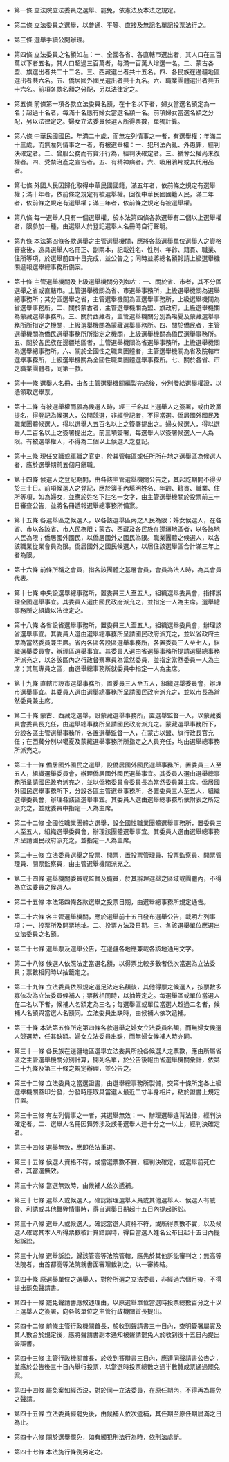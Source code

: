 * 第一條 立法院立法委員之選舉、罷免，依憲法及本法之規定。

* 第二條 立法委員之選舉，以普通、平等、直接及無記名單記投票法行之。

* 第三條 選舉手續公開辦理。

* 第四條 立法委員之名額如左：一、全國各省、各直轄市選出者，其人口在三百萬以下者五名，其人口超過三百萬者，每滿一百萬人增選一名。二、蒙古各盟、旗選出者共二十二名。三、西藏選出者共十五名。四、各民族在邊疆地區選出者共六名。五、僑居國外國民選出者共十九名。六、職業團體選出者共五十六名。前項各款名額之分配，另以法律定之。

* 第五條 前條第一項各款立法委員名額，在十名以下者，婦女當選名額定為一名；超過十名者，每滿十名應有婦女當選名額一名。前項婦女當選名額之分配，另以法律定之。婦女立法委員候選人所得票數，單獨計算。

* 第六條 中華民國國民，年滿二十歲，而無左列情事之一者，有選舉權；年滿二十三歲，而無左列情事之一者，有被選舉權：一、犯刑法內亂、外患罪，經判決確定者。二、曾服公務而有貪汙行為，經判決確定者。三、褫奪公權尚未復權者。四、受禁治產之宣告者。五、有精神病者。六、吸用鴉片或其代用品者。

* 第七條 外國人民因歸化取得中華民國國籍，滿五年者，依前條之規定有選舉權；滿十年者，依前條之規定有被選舉權。回復中華民國國籍人民，滿二年者，依前條之規定有選舉權；滿三年者，依前條之規定有被選舉權。

* 第八條 每一選舉人只有一個選舉權，於本法第四條各款選舉有二個以上選舉權者，限參加一種，由選舉人於登記選舉人名冊時自行聲明。

* 第九條 本法第四條各款選舉之主管選舉機關，應將各該選舉單位選舉人之資格審查後，造具選舉人名冊正、副兩本，記載姓名、性別、年齡、籍貫、職業、住所等項，於選舉前四十日完成，並公告之；同時並將總名額報請上級選舉機關遞報選舉總事務所備案。

* 第十條 主管選舉機關及上級選舉機關分列如左：一、關於省、市者，其不分區選舉之省或直轄市。主管選舉機關為省、市選舉事務所，上級選舉機關為選舉總事務所；其分區選舉之省，主管選舉機關為區選舉事務所，上級選舉機關為省選舉事務所。二、關於蒙古者，主管選舉機關為盟、旗政府，上級選舉機關為蒙藏選舉事務所。三、關於西藏者，主管選舉機關分別為噶夏及蒙藏選舉事務所所指定之機關，上級選舉機關為蒙藏選舉事務所。四、關於僑民者，主管選舉機關為僑民選舉事務所所指定之機關，上級選舉機關為僑民選舉事務所。五、關於各民族在邊疆地區者，主管選舉機關為省選舉事務所，上級選舉機關為選舉總事務所。六、關於全國性之職業團體者，主管選舉機關為省及院轄市選舉事務所，上級選舉機關為全國性職業團體選舉事務所。七、關於各省、市之職業團體者，同第一款。

* 第十一條 選舉人名冊，由各主管選舉機關編製完成後，分別發給選舉權證，以憑領取選舉票。

* 第十二條 有被選舉權而願為候選人時，經三千名以上選舉人之簽署，或由政黨提名，得登記為候選人，公開競選，非經登記者，不得當選。僑居國外國民及職業團體候選人，得以選舉人五百名以上之簽署提出之。婦女候選人，得以選舉人二百名以上之簽署提出之。前三項簽署，每選舉人以簽署候選人一人為限。有被選舉權人，不得為二個以上候選人之登記。

* 第十三條 現任文職或軍職之官吏，於其管轄區或任所所在地之選舉區為候選人者，應於選舉期前五個月辭職。

* 第十四條 候選人之登記期間，由各該主管選舉機關公告之，其起訖期間不得少於三十日。前項候選人之登記，應於簿冊內填明姓名、年齡、籍貫、職業、住所等項，如為婦女，並應於姓名下註名一女字，由主管選舉機關於投票前三十日審查公告，並將名冊遞報選舉總事務所備案。

* 第十五條 各選舉區之候選人，以各該選舉區內之人民為限；婦女候選人，在各省、市以各該省、市人民為限；蒙古、西藏及各民族在邊疆地區者，以各該地人民為限；僑居國外國民，以僑居國外之國民為限。職業團體之候選人，以各該職業從業會員為限。僑居國外之國民候選人，以居住該選舉區合計滿三年上者為限。

* 第十六條 前條所稱之會員，指各該團體之基層會員，會員為法人時，為其會員代表。

* 第十七條 中央設選舉總事務所，置委員三人至五人，組織選舉委員會，指揮辦理全國選舉事宜。其委員人選由國民政府派充之，並指定一人為主席。選舉總事務所之組織以法律定之。

* 第十八條 各省設省選舉事務所，置委員三人至五人，組織選舉委員會，辦理該省選舉事宜。其委員人選由選舉總事務所呈請國民政府派充之，並以省政府主席為當然委員兼主席。省內各區各設區選舉事務所，各置委員三人至七人，組織選舉委員會，辦理區選舉事宜。其委員人選由省選舉事務所提請選舉總事務所派充之，以各該區內之行政督察專員為當然委員，並指定當然委員一人為主席；其無專員之區，由選舉總事務所就委員中指定一人為主席。

* 第十九條 直轄市設市選舉事務所，置委員三人至五人，組織選舉委員會，辦理市選舉事宜。其委員人選由選舉總事務所呈請國民政府派充之，並以市長為當然委員兼主席。

* 第二十條 蒙古、西藏之選舉，設蒙藏選舉事務所，置選舉監督一人，以蒙藏委員會委員長充任，由選舉總事務所呈請國民政府派充之。蒙藏選舉事務所下，分設各區主管選舉事務所，各置選舉監督一人，在蒙古以盟、旗行政長官充任；在西藏分別以噶夏及蒙藏選舉事務所所指定之人員充任，均由選舉總事務所派充之。

* 第二十一條 僑居國外國民之選舉，設僑居國外國民選舉事務所，置委員三人至五人，組織選舉委員會，辦理僑居國外國民選舉事宜。其委員人選由選舉總事務所呈請國民政府派充之，並以僑務委員會委員長為當然委員兼主席。僑居國外國民選舉事務所下，分設各區主管選舉事務所，各置委員三人至五人，組織選舉委員會，辦理各該區選舉事宜。其委員人選由選舉總事務所依附表之所定派充之，並就委員中指定一人為主席。

* 第二十二條 全國性職業團體之選舉，設全國性職業團體選舉事務所，置委員三人至五人，組織選舉委員會，辦理該團體選舉事宜。其委員人選由選舉總事務所呈請國民政府派充之，並指定一人為主席。

* 第二十三條 立法委員選舉之投票、開票，置投票管理員、投票監察員、開票管理員、開票監察員，由主管選舉機關派充之。

* 第二十四條 選舉機關委員或監督及職員，於其辦理選舉之區域或團體內，不得為立法委員之候選人。

* 第二十五條 本法第四條各款選舉之投票日期，由選舉總事務所規定通告。

* 第二十六條 各主管選舉機關，應於選舉前十五日發布選舉公告，載明左列事項：一、投票所及開票地址。二、投票方法及日期。三、各該選舉單位應選出立法委員之名額。

* 第二十七條 選舉票及選舉公告，在邊疆各地應兼載各該地通用文字。

* 第二十八條 候選人依照法定當選名額，以得票比較多數者依次當選為立法委員；票數相同時以抽籤定之。

* 第二十九條 立法委員依照規定選足法定名額後，其他得票之候選人，按票數多寡依次為立法委員候補人；票數相同時，以抽籤定之。每選舉區或單位當選人在二名以下者，候補人名額定為三名；每選舉區或單位當選人超過二名者，候補人名額與當選人名額同。立法委員出缺時，由候補人依次遞補。

* 第三十條 本法第五條所定第四條各款選舉之婦女立法委員名額，而無婦女候選人競選時，任其缺額。婦女立法委員出缺，而無婦女候補人時亦同。

* 第三十一條 各民族在邊疆地區選舉立法委員所投各候選人之票數，應由所屬省區之主管選舉機關分別計算，開列名單，於公告後報由省選舉機關彙計，依第二十九條及第三十條之規定辦理，並公告之。

* 第三十二條 立法委員之當選證書，由選舉總事務所製備，交第十條所定各上級選舉機關蓋印分發，分發時應取具當選人最近二寸半身相片，粘於證書上規定位置。

* 第三十三條 有左列情事之一者，其選舉無效：一、辦理選舉違背法律，經判決確定者。二、選舉人名冊因舞弊涉及該冊選舉人達十分之一以上，經判決確定者。

* 第三十四條 選舉無效，應即依法重選。

* 第三十五條 候選人資格不符，或當選票數不實，經判決確定，或選舉前死亡者，其當選無效。

* 第三十六條 當選無效時，由候補人依次遞補。

* 第三十七條 選舉人或候選人，確認辦理選舉人員或其他選舉人、候選人有威脅、利誘或其他舞弊情事時，得自選舉日期起十五日內提起訴訟。

* 第三十八條 選舉人或候選人，確認當選人資格不符，或所得票數不實，以及候選人確認其本人所得票數被計算錯誤時，得自當選人姓名公布日起十五日內提起訴訟。

* 第三十九條 選舉訴訟，歸該管高等法院管轄，應先於其他訴訟審判之；無高等法院者，由首都高等法院就書面審理裁判之，以一審終結。

* 第四十條 原選舉單位之選舉人，對於所選之立法委員，非經過六個月後，不得提出罷免聲請書。

* 第四十一條 罷免聲請書應敘述理由，以原選舉單位當選時投票總數百分之十以上選舉人之簽署，向各該單位之主管行政機關首長提出。

* 第四十二條 前條主管行政機關首長，於收到聲請書三十日內，查明簽署屬實及其人數合於規定後，應將聲請書副本通知被聲請罷免人於收到後十五日內提出答辯書。

* 第四十三條 主管行政機關首長，於收到答辯書三日內，應連同聲請書公告之，並應於公告後三十日內舉行投票，以當選時投票總數之過半數贊成票通過罷免案。

* 第四十四條 罷免案如經否決，對於同一立法委員，在原任期內，不得再為罷免之聲請。

* 第四十五條 立法委員經罷免後，由候補人依次遞補，其任期至原任期屆滿之日為止。

* 第四十六條 關於選舉罷免，如有觸犯刑法行為時，依刑法處斷。

* 第四十七條 本法施行條例另定之。

